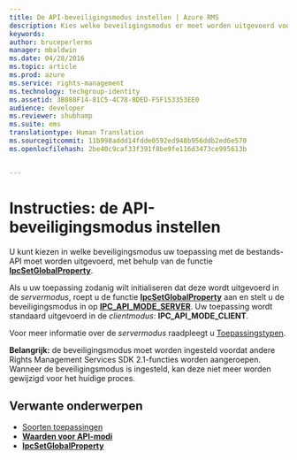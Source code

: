 ```yaml
---
title: De API-beveiligingsmodus instellen | Azure RMS
description: Kies welke beveiligingsmodus er moet worden uitgevoerd voor bestands-API-toepassing.
keywords: 
author: bruceperlerms
manager: mbaldwin
ms.date: 04/28/2016
ms.topic: article
ms.prod: azure
ms.service: rights-management
ms.technology: techgroup-identity
ms.assetid: 3B088F14-81C5-4C78-8DED-F5F153353EE0
audience: developer
ms.reviewer: shubhamp
ms.suite: ems
translationtype: Human Translation
ms.sourcegitcommit: 11b998addd14fdde0592ed948b956ddb2ed6e570
ms.openlocfilehash: 2be40c9caf33f391f8be9fe116d3473ce995613b


---
```


# Instructies: de API-beveiligingsmodus instellen

U kunt kiezen in welke beveiligingsmodus uw toepassing met de bestands-API moet worden uitgevoerd, met behulp van de functie [**IpcSetGlobalProperty**](/rights-management/sdk/2.1/api/win/functions#msipc_ipcsetglobalproperty).

Als u uw toepassing zodanig wilt initialiseren dat deze wordt uitgevoerd in de *servermodus*, roept u de functie [**IpcSetGlobalProperty**](/rights-management/sdk/2.1/api/win/functions#msipc_ipcsetglobalproperty) aan en stelt u de beveiligingsmodus in op [**IPC\_API\_MODE\_SERVER**](/rights-management/sdk/2.1/api/win/api%20mode%20values#msipc_api_mode_values_IPC_API_MODE_SERVER). Uw toepassing wordt standaard uitgevoerd in de *clientmodus*: **IPC\_API\_MODE\_CLIENT**.

Voor meer informatie over de *servermodus* raadpleegt u [Toepassingstypen](application-types.md).

**Belangrijk:** de beveiligingsmodus moet worden ingesteld voordat andere Rights Management Services SDK 2.1-functies worden aangeroepen. Wanneer de beveiligingsmodus is ingesteld, kan deze niet meer worden gewijzigd voor het huidige proces.

## Verwante onderwerpen

* [Soorten toepassingen](application-types.md)
* [**Waarden voor API-modi**](/rights-management/sdk/2.1/api/win/api%20mode%20values#msipc_api_mode_values_IPC_API_MODE_SERVER)
* [**IpcSetGlobalProperty**](/rights-management/sdk/2.1/api/win/functions#msipc_ipcsetglobalproperty)
 

 



<!--HONumber=Jun16_HO4-->


